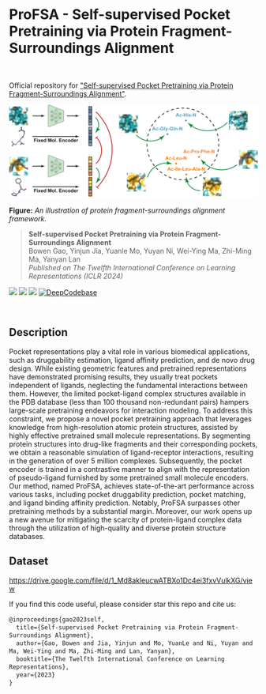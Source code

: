 # ProFSA - Self-supervised Pocket Pretraining via Protein Fragment-Surroundings Alignment

<br>

Official repository for ["Self-supervised Pocket Pretraining via Protein Fragment-Surroundings Alignment"](https://github.com/bowen-gao/ProFSA).

<!-- ![A fancy image here](docs/_static/imgs/logo.svg) -->
<img src="imgs/MainFigure_v3.png" width="800">

**Figure:** *An illustration of protein fragment-surroundings alignment framework.*

> **Self-supervised Pocket Pretraining via Protein Fragment-Surroundings Alignment** <br>
> Bowen Gao, Yinjun Jia, Yuanle Mo, Yuyan Ni, Wei-Ying Ma, Zhi-Ming Ma, Yanyan Lan <br>
> *Published on The Twelfth International Conference on Learning Representations (ICLR 2024)*

<!-- [![](imgs/project.svg)](https://hongxin2019.github.io/TVR/) -->
[![](https://img.shields.io/badge/-code-green?style=flat-square&logo=github&labelColor=gray)](https://github.com/bowen-gao/ProFSA)
[![](https://img.shields.io/badge/arXiv-2310.07229-b31b1b?style=flat-square)](https://arxiv.org/pdf/2310.07229.pdf)
[![](https://img.shields.io/badge/PyTorch-ee4c2c?style=flat-square&logo=pytorch&logoColor=white)](https://pytorch.org/get-started/locally/)
[![DeepCodebase](https://img.shields.io/badge/Deep-Codebase-2d50a5.svg?style=flat-square)](https://github.com/hughplay/DeepCodebase)
<!-- [![](https://img.shields.io/badge/TRANCE-dataset-blue?style=flat-square&labelColor=gray)](https://hongxin2019.github.io/TVR/dataset)
[![](https://img.shields.io/badge/TRANCE-explore_dataset-blue?style=flat-square&labelColor=gray)](https://hongxin2019.github.io/TVR/explore) -->



<br>

## Description

Pocket representations play a vital role in various biomedical applications, such as druggability estimation, ligand affinity prediction, and de novo drug design. While existing geometric features and pretrained representations have demonstrated promising results, they usually treat pockets independent of ligands, neglecting the fundamental interactions between them. However, the limited pocket-ligand complex structures available in the PDB database (less than 100 thousand non-redundant pairs) hampers large-scale pretraining endeavors for interaction modeling. To address this constraint, we propose a novel pocket pretraining approach that leverages knowledge from high-resolution atomic protein structures, assisted by highly effective pretrained small molecule representations. By segmenting protein structures into drug-like fragments and their corresponding pockets, we obtain a reasonable simulation of ligand-receptor interactions, resulting in the generation of over 5 million complexes. Subsequently, the pocket encoder is trained in a contrastive manner to align with the representation of pseudo-ligand furnished by some pretrained small molecule encoders. Our method, named ProFSA, achieves state-of-the-art performance across various tasks, including pocket druggability prediction, pocket matching, and ligand binding affinity prediction. Notably, ProFSA surpasses other pretraining methods by a substantial margin. Moreover, our work opens up a new avenue for mitigating the scarcity of protein-ligand complex data through the utilization of high-quality and diverse protein structure databases.


## Dataset

https://drive.google.com/file/d/1_Md8akleucwATBXo1Dc4ei3fxvVulkXG/view

If you find this code useful, please consider star this repo and cite us:

```
@inproceedings{gao2023self,
  title={Self-supervised Pocket Pretraining via Protein Fragment-Surroundings Alignment},
  author={Gao, Bowen and Jia, Yinjun and Mo, YuanLe and Ni, Yuyan and Ma, Wei-Ying and Ma, Zhi-Ming and Lan, Yanyan},
  booktitle={The Twelfth International Conference on Learning Representations},
  year={2023}
}
```
